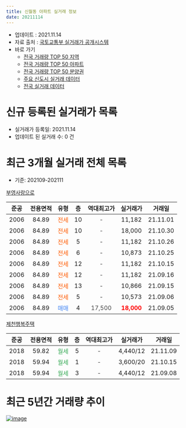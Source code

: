 ```yaml
---
title: 신월동 아파트 실거래 정보
date: 20211114
---
```


* 업데이트 : 2021.11.14
* 자료 출처 : [국토교통부 실거래가 공개시스템](http://rt.molit.go.kr)
* 바로 가기
    * [전국 거래량 TOP 50 지역](https://apt-info.github.io/apt-trade-info/tr)
    * [전국 거래량 TOP 50 아파트](https://apt-info.github.io/apt-trade-info/ta)
    * [전국 거래량 TOP 50 분양권](https://apt-info.github.io/apt-trade-info/tb)
    * [주요 신도시 실거래 데이터](https://apt-info.github.io/apt-trade-info/newtown)
    * [전국 실거래 데이터](https://apt-info.github.io/apt-trade-info/all)



<script async src="https://pagead2.googlesyndication.com/pagead/js/adsbygoogle.js"></script>
<!-- 기본광고 -->
<ins class="adsbygoogle"
     style="display:block"
     data-ad-client="ca-pub-1142216861245946"
     data-ad-slot="4805727019"
     data-ad-format="auto"
     data-full-width-responsive="true"></ins>
<script>
     (adsbygoogle = window.adsbygoogle || []).push({});
</script>


# 신규 등록된 실거래가 목록

* 실거래가 등록일: 2021.11.14
* 업데이트 된 실거래 수: 0 건




<script async src="https://pagead2.googlesyndication.com/pagead/js/adsbygoogle.js"></script>
<!-- 기본광고 -->
<ins class="adsbygoogle"
     style="display:block"
     data-ad-client="ca-pub-1142216861245946"
     data-ad-slot="4805727019"
     data-ad-format="auto"
     data-full-width-responsive="true"></ins>
<script>
     (adsbygoogle = window.adsbygoogle || []).push({});
</script>


# 최근 3개월 실거래 전체 목록
* 기준: 202109-202111


[부영사랑으로](https://search.naver.com/search.naver?query=%EB%B6%80%EC%98%81%EC%82%AC%EB%9E%91%EC%9C%BC%EB%A1%9C)

|준공|전용면적|유형|층|역대최고가|실거래가|거래일|
|:---:|:---:|:---:|:---:|:---:|:---:|:---:|
|2006|84.89|<span style="color:#FF5A00">전세</span>|10|<span style="color:#444444">-</span>|11,182|21.11.01|
|2006|84.89|<span style="color:#FF5A00">전세</span>|10|<span style="color:#444444">-</span>|18,000|21.10.30|
|2006|84.89|<span style="color:#FF5A00">전세</span>|5|<span style="color:#444444">-</span>|11,182|21.10.26|
|2006|84.89|<span style="color:#FF5A00">전세</span>|6|<span style="color:#444444">-</span>|10,873|21.10.25|
|2006|84.89|<span style="color:#FF5A00">전세</span>|12|<span style="color:#444444">-</span>|11,182|21.10.15|
|2006|84.89|<span style="color:#FF5A00">전세</span>|12|<span style="color:#444444">-</span>|11,182|21.09.16|
|2006|84.89|<span style="color:#FF5A00">전세</span>|13|<span style="color:#444444">-</span>|10,866|21.09.15|
|2006|84.89|<span style="color:#FF5A00">전세</span>|5|<span style="color:#444444">-</span>|10,573|21.09.06|
|2006|84.89|<span style="color:#4285F3">매매</span>|4|<span style="color:#444444">17,500</span>|<b><span style="color:#FF0000">18,000</span></b>|21.09.05|

[제천행복주택](https://search.naver.com/search.naver?query=%EC%A0%9C%EC%B2%9C%ED%96%89%EB%B3%B5%EC%A3%BC%ED%83%9D)

|준공|전용면적|유형|층|역대최고가|실거래가|거래일|
|:---:|:---:|:---:|:---:|:---:|:---:|:---:|
|2018|59.82|<span style="color:#34A853">월세</span>|5|<span style="color:#444444">-</span>|4,440/12|21.11.09|
|2018|59.94|<span style="color:#34A853">월세</span>|1|<span style="color:#444444">-</span>|3,600/20|21.10.15|
|2018|59.94|<span style="color:#34A853">월세</span>|3|<span style="color:#444444">-</span>|4,440/12|21.09.08|



<script async src="https://pagead2.googlesyndication.com/pagead/js/adsbygoogle.js"></script>
<!-- 기본광고 -->
<ins class="adsbygoogle"
     style="display:block"
     data-ad-client="ca-pub-1142216861245946"
     data-ad-slot="4805727019"
     data-ad-format="auto"
     data-full-width-responsive="true"></ins>
<script>
     (adsbygoogle = window.adsbygoogle || []).push({});
</script>


# 최근 5년간 거래량 추이


<div style="width:100%;">
    <canvas id="deal_progress" height="200"></canvas>
</div>

<script>
new Chart(document.getElementById("deal_progress"), {
    type: 'line',
    data: {
        labels: ['16.01','16.02','16.03','16.04','16.05','16.06','16.07','16.08','16.09','16.10','16.11','16.12','17.02','17.03','17.04','17.06','17.07','17.08','17.09','17.10','17.11','17.12','18.01','18.02','18.03','18.04','18.05','18.06','18.07','18.08','18.09','18.10','18.11','18.12','19.01','19.02','19.04','19.05','19.06','19.07','19.08','19.09','19.10','19.11','19.12','20.01','20.02','20.03','20.04','20.05','20.06','20.07','20.08','20.09','20.10','20.11','20.12','21.01','21.02','21.03','21.04','21.05','21.06','21.07','21.08','21.09','21.10','21.11'],
        datasets: [{
            label: '매매/분양권',
            data: [0,0,0,0,0,0,0,0,0,0,0,0,0,0,0,0,0,2,0,0,2,1,0,1,1,0,0,0,1,0,0,1,0,0,1,0,0,1,0,0,0,0,2,0,0,1,0,1,0,2,1,5,1,6,1,2,0,1,1,2,1,1,2,4,0,1,0,0],
            borderColor: "rgba(66, 133, 243, 1)",
            backgroundColor: "rgba(66, 133, 243, 0.05)",
            borderWidth: 1,
            pointRadius: 0,
            fill: false,
            lineTension: 0
        },{
            label: '전/월세',
            data: [2,8,6,8,11,3,11,12,4,13,2,5,2,2,2,1,3,2,2,4,4,6,1,1,1,2,4,1,2,13,2,3,7,16,26,4,21,3,2,2,3,8,3,3,7,4,3,7,6,10,16,8,9,5,5,2,4,34,8,9,9,3,4,5,5,4,5,2],
            borderColor: "rgba(255, 90, 0, 1)",
            backgroundColor: "rgba(255, 90, 0, 0.05)",
            borderWidth: 1,
            pointRadius: 0,
            fill: false,
            lineTension: 0
        },{
            label: '합계',
            data: [2,8,6,8,11,3,11,12,4,13,2,5,2,2,2,1,3,4,2,4,6,7,1,2,2,2,4,1,3,13,2,4,7,16,27,4,21,4,2,2,3,8,5,3,7,5,3,8,6,12,17,13,10,11,6,4,4,35,9,11,10,4,6,9,5,5,5,2],
            borderColor: "rgba(0, 0, 0, 1)",
            backgroundColor: "rgba(0, 0, 0, 0.03)",
            borderWidth: 0.1,
            pointRadius: 0,
            fill: true,
            lineTension: 0
        }
        ]
    },
    options: {
        responsive: true,
        title: {
            display: false
        },
        tooltips: {
            mode: 'index',
            intersect: false
        },
        hover: {
            mode: 'nearest',
            intersect: true
        },
        scales: {
            xAxes: [{
                display: true,
                scaleLabel: {
                    display: true,
                    labelString: '년/월'
                }
            }],
            yAxes: [{
                display: true,
                ticks: {
                    suggestedMin: 0,
                },
                scaleLabel: {
                    display: true,
                    labelString: '실거래 수'
                }
            }]
        }
    }
});

</script>


[![image](https://apt-info.github.io/images/2020-01-03-apt-trade-info/1024x500.png)](https://play.google.com/store/apps/details?id=com.aptinfo.apttradeinfo)


